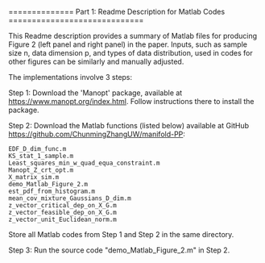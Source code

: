 ============== Part 1: Readme Description for Matlab Codes =============================

This Readme description provides a summary of Matlab files for producing Figure 2 (left panel and right panel) in the paper. Inputs, such as sample size n, data dimension p, and types of data distribution, used in codes for other figures can be similarly and manually adjusted.

The implementations involve 3 steps:

Step 1: Download the 'Manopt' package, available at https://www.manopt.org/index.html. Follow instructions there to install the package.

Step 2: Download the Matlab functions (listed below) available at GitHub https://github.com/ChunmingZhangUW/manifold-PP:

    EDF_D_dim_func.m
    KS_stat_1_sample.m
    Least_squares_min_w_quad_equa_constraint.m
    Manopt_Z_crt_opt.m
    X_matrix_sim.m
    demo_Matlab_Figure_2.m
    est_pdf_from_histogram.m
    mean_cov_mixture_Gaussians_D_dim.m
    z_vector_critical_dep_on_X_G.m
    z_vector_feasible_dep_on_X_G.m
    z_vector_unit_Euclidean_norm.m

Store all Matlab codes from Step 1 and Step 2 in the same directory.

Step 3: Run the source code "demo_Matlab_Figure_2.m" in Step 2.
